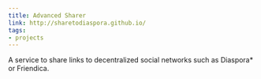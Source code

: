 ```yaml
---
title: Advanced Sharer
link: http://sharetodiaspora.github.io/
tags:
- projects
---
```


A service to share links to decentralized social networks such as Diaspora* or Friendica.
